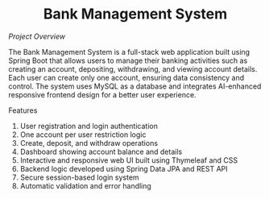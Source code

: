 
<h1 align="center">Bank Management System</h1>



_Project Overview_

The Bank Management System is a full-stack web application built using Spring Boot that allows users to manage their banking activities such as creating an account, depositing, withdrawing, and viewing account details. Each user can create only one account, ensuring data consistency and control. The system uses MySQL as a database and integrates AI-enhanced responsive frontend design for a better user experience.


Features

1. User registration and login authentication
2. One account per user restriction logic
3. Create, deposit, and withdraw operations
4. Dashboard showing account balance and details
5. Interactive and responsive web UI built using Thymeleaf and CSS
6. Backend logic developed using Spring Data JPA and REST API
7. Secure session-based login system
8. Automatic validation and error handling
